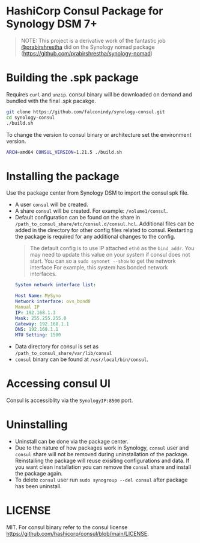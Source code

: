 # HashiCorp Consul Package for Synology DSM 7+

> NOTE: This project is a derivative work of the fantastic job [@prabirshrestha](https://www.github.com/prabirshrestha) did on the Synology nomad package (https://github.com/prabirshrestha/synology-nomad)

# Building the .spk package

Requires `curl` and `unzip`.
consul binary will be downloaded on demand and bundled with the final .spk pacakge.

```bash
git clone https://github.com/falconindy/synology-consul.git
cd synology-consul
./build.sh
```

To change the version to consul binary or architecture set the environment version.

```bash
ARCH=amd64 CONSUL_VERSION=1.21.5 ./build.sh
```

# Installing the package

Use the package center from Synology DSM to import the consul spk file.
* A user `consul` will be created.
* A share `consul` will be created. For example: `/volume1/consul`.
* Default configuration can be found on the share in `/path_to_consul_share/etc/consul.d/consul.hcl`.
  Additional files can be added in the directory for other config files related to consul. Restarting the package is required for any additional changes to the config.
  > The default config is to use IP attached `eth0` as the `bind_addr`. You may need to update this value on your system if consul does not start. You can so a `sudo synonet --show` to get the network interface For example, this system has bonded network interfaces.
  ```yaml
  System network interface list:

  Host Name: MySyno
  Network interface: ovs_bond0
  Manual IP
  IP: 192.168.1.3
  Mask: 255.255.255.0
  Gateway: 192.168.1.1
  DNS: 192.168.1.1
  MTU Setting: 1500
  ```
* Data directory for consul is set as `/path_to_consul_share/var/lib/consul`
* `consul` binary can be found at `/usr/local/bin/consul`.

# Accessing consul UI

Consul is accessiblity via the `SynologyIP:8500` port. 

# Uninstalling

* Uninstall can be done via the package center.
* Due to the nature of how packages work in Synology, `consul` user and `consul` share will not be removed during uninstallation of the package.
 Reinstalling the package will reuse exisiting configurations and data. If you want clean installation you can remove the `consul` share and install the package again.
* To delete `consul` user run `sudo synogroup --del consul` after package has been uninstall.

# LICENSE

MIT.
For consul binary refer to the consul license https://github.com/hashicorp/consul/blob/main/LICENSE.
